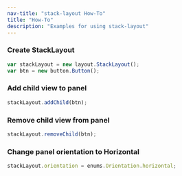 ```yaml
---
nav-title: "stack-layout How-To"
title: "How-To"
description: "Examples for using stack-layout"
---
```

### Create StackLayout
``` JavaScript
var stackLayout = new layout.StackLayout();
var btn = new button.Button();
 ```
### Add child view to panel
``` JavaScript
stackLayout.addChild(btn);
 ```
### Remove child view from panel
``` JavaScript
stackLayout.removeChild(btn);
```
### Change panel orientation to Horizontal
``` JavaScript
stackLayout.orientation = enums.Orientation.horizontal;
```
